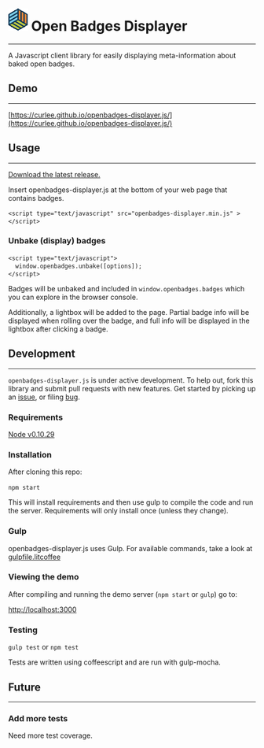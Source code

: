 # ![Logo](assets/src/badgelogo.png) Open Badges Displayer
-----

A Javascript client library for easily displaying meta-information about
baked open badges.

## Demo
-----

[https://curlee.github.io/openbadges-displayer.js/](https://curlee.github.io/openbadges-displayer.js/)

## Usage
-----

[Download the latest release.](https://github.com/cmcavoy/openbadges-displayer.js/releases)

Insert openbadges-displayer.js at the bottom of your web page that contains
badges.

    <script type="text/javascript" src="openbadges-displayer.min.js" ></script>

### Unbake (display) badges

    <script type="text/javascript">
      window.openbadges.unbake([options]);
    </script>

Badges will be unbaked and included in `window.openbadges.badges` which you can
explore in the browser console.

Additionally, a lightbox will be added to the page. Partial badge info will be
displayed when rolling over the badge, and full info will be displayed in the
lightbox after clicking a badge.

## Development
-----

`openbadges-displayer.js` is under active development. To help out, fork this
library and submit pull requests with new features. Get started by picking up an
[issue](http://github.com/cmcavoy/openbadges-displayer.js/issues), or filing
[bug](http://github.com/cmcavoy/openbadges-displayer.js/issues).

### Requirements

[Node v0.10.29](http://nodejs.org/)

### Installation

After cloning this repo:

`npm start`

This will install requirements and then use gulp to compile the code and
run the server. Requirements will only install once (unless they change).

### Gulp

openbadges-displayer.js uses Gulp. For available commands, take a look at
[gulpfile.litcoffee](gulpfile.litcoffee)

### Viewing the demo

After compiling and running the demo server (`npm start` or `gulp`) go to:

[http://localhost:3000](http://localhost:3000)

### Testing

`gulp test` or `npm test`

Tests are written using coffeescript and are run with gulp-mocha.

## Future
-----

### Add more tests

Need more test coverage.
